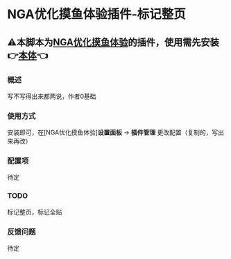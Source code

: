# NGA优化摸鱼体验插件-标记整页

## ⚠本脚本为[NGA优化摸鱼体验](https://greasyfork.org/zh-CN/scripts/393991-nga%E4%BC%98%E5%8C%96%E6%91%B8%E9%B1%BC%E4%BD%93%E9%AA%8C)的插件，使用需先安装👉[本体](https://greasyfork.org/zh-CN/scripts/393991-nga%E4%BC%98%E5%8C%96%E6%91%B8%E9%B1%BC%E4%BD%93%E9%AA%8C)👈

### 概述

写不写得出来都两说，作者0基础

### 使用方式

安装即可，在[NGA优化摸鱼体验]**设置面板** -> **插件管理** 更改配置（复制的，写出来再改）

### 配置项

待定

### TODO

标记整页，标记全贴

### 反馈问题

待定
